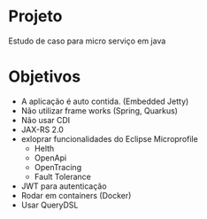 # Projeto

Estudo de caso para micro serviço em java

# Objetivos

- A aplicação é auto contida. (Embedded Jetty)
- Não utilizar frame works (Spring, Quarkus)
- Não usar CDI
- JAX-RS 2.0
- exloprar funcionalidades do Eclipse Microprofile    
    - Helth
    - OpenApi
    - OpenTracing
    - Fault Tolerance
- JWT para autenticação
- Rodar em containers (Docker)
- Usar QueryDSL